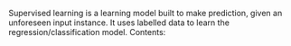 Supervised learning is a learning model built to make prediction, given an unforeseen input instance.
It uses labelled data to learn the regression/classification model.
Contents:
